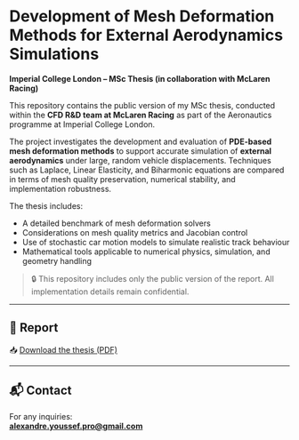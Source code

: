 # Development of Mesh Deformation Methods for External Aerodynamics Simulations  
**Imperial College London – MSc Thesis (in collaboration with McLaren Racing)**

This repository contains the public version of my MSc thesis, conducted within the **CFD R&D team at McLaren Racing** as part of the Aeronautics programme at Imperial College London.

The project investigates the development and evaluation of **PDE-based mesh deformation methods** to support accurate simulation of **external aerodynamics** under large, random vehicle displacements. Techniques such as Laplace, Linear Elasticity, and Biharmonic equations are compared in terms of mesh quality preservation, numerical stability, and implementation robustness.

The thesis includes:
- A detailed benchmark of mesh deformation solvers
- Considerations on mesh quality metrics and Jacobian control
- Use of stochastic car motion models to simulate realistic track behaviour
- Mathematical tools applicable to numerical physics, simulation, and geometry handling

> 🔒 This repository includes only the public version of the report. All implementation details remain confidential.

---

## 📄 Report

📥 [Download the thesis (PDF)](./report/public_thesis.pdf)

---

## 📬 Contact

For any inquiries:  
**alexandre.youssef.pro@gmail.com**
